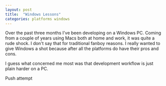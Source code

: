 ```yaml
---
layout: post
title:  "Windows Lessons"
categories: platforms windows
---
```


Over the past three months I've been developing on a Windows PC. Coming from a couple of years using Macs both at home
and work, it was quite a rude shock. I don't say that for traditional fanboy reasons. I really wanted to give Windows a shot because
after all the platforms do have their pros and cons.

I guess what concerned me most was that development workflow is just plain harder on a PC.

Push attempt